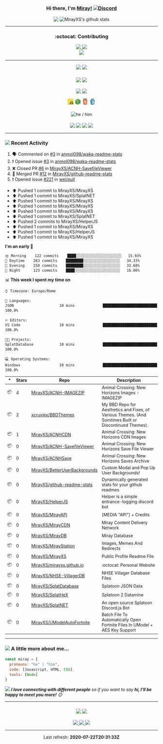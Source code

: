 <div align="center">

### Hi there, I'm [Miray!](https://mirayxs.github.io) <a href="https://discord.gg/53JnDZ5"><img src="https://raw.githubusercontent.com/anuraghazra/anuraghazra/master/assets/discord-round.svg" alt="Discord" width="27px"></a>

<!-- <div align="center">
  
![Miray's github stats](https://github-readme-stats-mirayxs.vercel.app/api?username=MirayXS&show_icons=true)
  
  <div align="center">
  
  ![Top Langs](https://github-readme-stats-mirayxs.vercel.app/api/top-langs/?username=MirayXS&hide_langs_below=1)
  
  </div>

<!-- </div> -->

  <img align="center" src="https://github-readme-stats-mirayxs.vercel.app/api?username=MirayXS&show_icons=true&line_height=27" />
  <img align="center" src="https://github-readme-stats.mirayxs.vercel.app/api/top-langs/?username=MirayXS&hide_langs_below=1" alt="MirayXS's github stats" />
  
  <hr>

### :octocat: Contributing

<div align="center">
<a href="https://github.com/kwsch/NHSE">
  <img src="https://github-readme-stats.vercel.app/api/pin/?username=kwsch&repo=NHSE" />
</a>
<a href="https://github.com/berichan/GetNHSE">
  <img src="https://github-readme-stats.vercel.app/api/pin/?username=berichan&repo=GetNHSE" />
</a>
    </div>
    <div align="center">
    <a href="https://github.com/xcruxiex/BBDThemes">
  <img src="https://github-readme-stats.vercel.app/api/pin/?username=xcruxiex&repo=BBDThemes" />
</a>
  </div>
  
  <hr>
    
<img src="https://user-images.githubusercontent.com/5679180/79618120-0daffb80-80be-11ea-819e-d2b0fa904d07.gif" width="27px">
<img src="https://img.shields.io/badge/Discord-XxMirayxX21%233561-7289da?style=for-the-badge&logo=discord"/>

### <img src="https://codedotspectra.github.io/themes/badges/diamond.svg"  width="27px"> <img src="https://img.shields.io/badge/-mirayxs.github.io-45ddc0?style=for-the-badge" a href="https://mirayxs.github.io"></a>

<img src="https://codedotspectra.github.io/themes/badges/sword.svg"  width="27px"> <img src="https://img.shields.io/badge/-LANGUAGES%20AND%20TOOLS-4CE949?style=for-the-badge">

<code><img height="20" src="https://raw.githubusercontent.com/github/explore/master/topics/javascript/javascript.png"></code>
<code><img height="20" src="https://raw.githubusercontent.com/github/explore/master/topics/nodejs/nodejs.png"></code>
<code><img height="20" src="https://raw.githubusercontent.com/github/explore/master/topics/html/html.png"></code>
<code><img height="20" src="https://raw.githubusercontent.com/github/explore/master/topics/css/css.png"></code>

  <img src="https://raw.githubusercontent.com/klaasnicolaas/ColoredBadges/master/svg/pronouns/hehim.svg" alt="he / him" style="vertical-align:top; margin:6px 4px">

![](https://img.shields.io/endpoint?label=currently&url=https://dev.discordprofiles.me/api/badge/status/325605285731500033?simple=true&logo=discord&logoColor=white) ![](https://img.shields.io/endpoint?url=https://dev.discordprofiles.me/api/badge/playing/325605285731500033?vscode=false&logo=nintendo-switch) ![](https://img.shields.io/endpoint?url=https://dev.discordprofiles.me/api/badge/vscode/325605285731500033) ![](https://img.shields.io/endpoint?url=https://dev.discordprofiles.me/api/badge/spotify/325605285731500033)

  <hr>

<div align="left">

### <img src="https://github.com/astrit/css.gg/raw/master/icons/svg/coffee.svg"> Recent Activity

<!--START_SECTION:activity-->
1. 🗣 Commented on [#3](https://github.com//anmol098/waka-readme-stats/issues/3) in [anmol098/waka-readme-stats](https://github.com//anmol098/waka-readme-stats)
2. ❗️ Opened issue [#3](https://github.com//anmol098/waka-readme-stats/issues/3) in [anmol098/waka-readme-stats](https://github.com//anmol098/waka-readme-stats)
3. ❌ Closed PR [#6](https://github.com//MirayXS/ACNH-SavefileViewer/pull/6) in [MirayXS/ACNH-SavefileViewer](https://github.com//MirayXS/ACNH-SavefileViewer)
4. 🎉 Merged PR [#12](https://github.com//MirayXS/github-readme-stats/pull/12) in [MirayXS/github-readme-stats](https://github.com//MirayXS/github-readme-stats)
5. ❗️ Opened issue [#221](https://github.com//wei/pull/issues/221) in [wei/pull](https://github.com//wei/pull)
<!--END_SECTION:activity-->
* ⬆️ Pushed 1 commit to MirayXS/MirayXS
* ⬆️ Pushed 1 commit to MirayXS/SplatNET
* ⬆️ Pushed 1 commit to MirayXS/MirayXS
* ⬆️ Pushed 1 commit to MirayXS/MirayXS
* ⬆️ Pushed 1 commit to MirayXS/MirayXS
* ⬆️ Pushed 1 commit to MirayXS/SplatNET
* ⬆️ Pushed 2 commits to MirayXS/HelperJS
* ⬆️ Pushed 1 commit to MirayXS/MirayXS
* ⬆️ Pushed 1 commit to MirayXS/HelperJS
* ⬆️ Pushed 1 commit to MirayXS/MirayXS

  
<!--START_SECTION:waka-->
**I'm an early 🐤** 

```text
🌞 Morning    122 commits    ████░░░░░░░░░░░░░░░░░░░░░   15.93% 
🌆 Daytime    263 commits    ████████░░░░░░░░░░░░░░░░░   34.33% 
🌃 Evening    258 commits    ████████░░░░░░░░░░░░░░░░░   33.68% 
🌙 Night      123 commits    ████░░░░░░░░░░░░░░░░░░░░░   16.06%

```


📊 **This week I spent my time on** 

```text
⌚︎ Timezone: Europe/Rome

💬 Languages: 
JSON                     10 mins             █████████████████████████   100.0%

🔥 Editors: 
VS Code                  10 mins             █████████████████████████   100.0%

🐱‍💻 Projects: 
SplatDatabase            10 mins             █████████████████████████   100.0%

💻 Operating Systems: 
Windows                  10 mins             █████████████████████████   100.0%

```


<!--END_SECTION:waka-->

|*|Stars|Repo|Description|
|---|---|---|---|
| 📦 | 4 | [MirayXS/ACNH-IMAGEZIP](https://github.com/MirayXS/ACNH-IMAGEZIP) | Animal Crossing: New Horizons Images - IMAGEZIP |
| 📦 | 2 | [xcruxiex/BBDThemes](https://github.com/xcruxiex/BBDThemes) | My BBD Repo for Aesthetics and Fixes, of Various Themes. (And Somtimes Built or Discontinued Themes). |
| 📦 | 1 | [MirayXS/ACNHCDN](https://github.com/MirayXS/ACNHCDN) | Animal Crossing: New Horizons CDN Images |
| 📦 | 0 | [MirayXS/ACNH-SavefileViewer](https://github.com/MirayXS/ACNH-SavefileViewer) | Animal Crossing: New Horizons Save File Viewer |
| 📦 | 0 | [MirayXS/ACNHSave](https://github.com/MirayXS/ACNHSave) | Animal Crossing: New Horizons Saves Archive |
| 📦 | 0 | [MirayXS/BetterUserBackgrounds](https://github.com/MirayXS/BetterUserBackgrounds) | Custom Modal and Pop Up User Backgrounds! |
| 📦 | 0 | [MirayXS/github-readme-stats](https://github.com/MirayXS/github-readme-stats) | Dynamically generated stats for your github readmes |
| 📦 | 0 | [MirayXS/HelperJS](https://github.com/MirayXS/HelperJS) | Helper is a simple entrance-logging discord bot |
| 📦 | 0 | [MirayXS/MirayAPI](https://github.com/MirayXS/MirayAPI) | [MEDIA "API"] + Credits |
| 📦 | 0 | [MirayXS/MirayCDN](https://github.com/MirayXS/MirayCDN) | Miray Content Delivery Network |
| 📦 | 0 | [MirayXS/MirayDB](https://github.com/MirayXS/MirayDB) | Miray Database |
| 📦 | 0 | [MirayXS/MirayStation](https://github.com/MirayXS/MirayStation) | Images, Memes And Redirects |
| 📦 | 0 | [MirayXS/MirayXS](https://github.com/MirayXS/MirayXS) | Public Profile Readme File |
| 📦 | 0 | [MirayXS/mirayxs.github.io](https://github.com/MirayXS/mirayxs.github.io) | :octocat: Personal Website |
| 📦 | 0 | [MirayXS/NHSE-VillagerDB](https://github.com/MirayXS/NHSE-VillagerDB) | NHSE Villager Database Files  |
| 📦 | 0 | [MirayXS/SplatDatabase](https://github.com/MirayXS/SplatDatabase) | Splatoon JSON Data |
| 📦 | 0 | [MirayXS/SplatHeX](https://github.com/MirayXS/SplatHeX) | Splatoon 2 Datamine |
| 📦 | 0 | [MirayXS/SplatNET](https://github.com/MirayXS/SplatNET) | An open source Splatoon Discord.js Bot |
| 📦 | 0 | [MirayXS/UModelAutoFortnite](https://github.com/MirayXS/UModelAutoFortnite) | Batch File To Automatically Open Fortnite Files In UModel + AES Key Support |



<hr>

### <img src="https://media.giphy.com/media/VgCDAzcKvsR6OM0uWg/giphy.gif" width="50"> A little more about me...  

```javascript
const miray = {
  pronouns: "he" | "him",
  code: [Javascript, HTML, CSS],
  tools: [Node]
}
```

<img src="https://media.giphy.com/media/LnQjpWaON8nhr21vNW/giphy.gif" width="60"> <em><b>I love connecting with different people</b> so if you want to say <b>hi, I'll be happy to meet you more!</b> 😊</em>

</div>

<hr>

### <img src="https://simpleicons.org/icons/github.svg"  width="27px"> <img src="https://img.shields.io/badge/-other pinned repositories-24292E?style=for-the-badge">


<div align="center">
<a href="https://github.com/MirayXS/SplatHeX">
  <img src="https://github-readme-stats.vercel.app/api/pin/?username=MirayXS&repo=SplatHeX" />
</a>
<a href="https://github.com/MirayXS/SplatDatabase">
  <img src="https://github-readme-stats.vercel.app/api/pin/?username=MirayXS&repo=SplatDatabase" />
</a>
  <a href="https://github.com/MirayXS/HelperJS">
  <img src="https://github-readme-stats.vercel.app/api/pin/?username=MirayXS&repo=HelperJS" />
</a>
    </div>
    </div>
    <hr>
<p align="center">
  Last refresh: 
  <b>2020-07-22T20:31:33Z</b>
</p>
